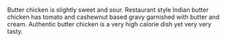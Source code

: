 Butter chicken is slightly sweet and sour. Restaurant style Indian butter chicken has tomato and cashewnut based gravy garnished with butter and cream. Authentic butter chicken is a very high calorie dish yet very very tasty.